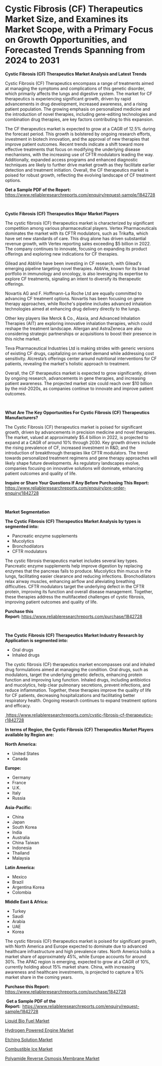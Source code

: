 <p><h1>Cystic Fibrosis (CF) Therapeutics Market Size, and Examines its Market Scope, with a Primary Focus on Growth Opportunities, and Forecasted Trends Spanning from 2024 to 2031</h1></p><p><strong>Cystic Fibrosis (CF) Therapeutics Market Analysis and Latest Trends</strong></p>
<p><p>Cystic Fibrosis (CF) Therapeutics encompass a range of treatments aimed at managing the symptoms and complications of this genetic disorder, which primarily affects the lungs and digestive system. The market for CF therapeutics is experiencing significant growth, driven by rapid advancements in drug development, increased awareness, and a rising patient population. The growing emphasis on personalized medicine and the introduction of novel therapies, including gene-editing technologies and combination drug therapies, are key factors contributing to this expansion.</p><p>The CF therapeutics market is expected to grow at a CAGR of 12.5% during the forecast period. This growth is bolstered by ongoing research efforts, investment in biotech innovation, and the approval of new therapies that improve patient outcomes. Recent trends indicate a shift toward more effective treatments that focus on modifying the underlying disease mechanisms, with the increasing use of CFTR modulators leading the way. Additionally, expanded access programs and enhanced diagnostic techniques are likely to further drive market growth as they facilitate earlier detection and treatment initiation. Overall, the CF therapeutics market is poised for robust growth, reflecting the evolving landscape of CF treatment options.</p></p>
<p><strong>Get a Sample PDF of the Report:&nbsp;</strong> <a href="https://www.reliableresearchreports.com/enquiry/request-sample/1842728?utm_campaign=1470&utm_medium=2&utm_source=Github&utm_content=ia&utm_term=16102024&utm_id=cystic-fibrosis-cf-therapeutics">https://www.reliableresearchreports.com/enquiry/request-sample/1842728</a></p>
<p>&nbsp;</p>
<p><strong>Cystic Fibrosis (CF) Therapeutics Major Market Players</strong></p>
<p><p>The cystic fibrosis (CF) therapeutics market is characterized by significant competition among various pharmaceutical players. Vertex Pharmaceuticals dominates the market with its CFTR modulators, such as Trikafta, which have set new standards of care. This drug alone has driven substantial revenue growth, with Vertex reporting sales exceeding $5 billion in 2022. The company continues to innovate, focusing on expanding its product offerings and exploring new indications for CF therapies.</p><p>Gilead and AbbVie have been investing in CF research, with Gilead's emerging pipeline targeting novel therapies. AbbVie, known for its broad portfolio in immunology and oncology, is also leveraging its expertise to explore CF treatments, signaling an intent to diversify its therapeutic offerings.</p><p>Novartis AG and F. Hoffmann-La Roche Ltd are equally committed to advancing CF treatment options. Novartis has been focusing on gene therapy approaches, while Roche's pipeline includes advanced inhalation technologies aimed at enhancing drug delivery directly to the lungs.</p><p>Other key players like Merck & Co., Alaxia, and Advanced Inhalation Therapies (AIT) are exploring innovative inhalation therapies, which could reshape the treatment landscape. Allergan and AstraZeneca are also considering strategic partnerships or acquisitions to boost their presence in this niche market.</p><p>Teva Pharmaceutical Industries Ltd is making strides with generic versions of existing CF drugs, capitalizing on market demand while addressing cost sensitivity. Alcresta’s offerings center around nutritional interventions for CF patients, revealing the market's holistic approach to treatment.</p><p>Overall, the CF therapeutics market is expected to grow significantly, driven by ongoing research, advancements in gene therapies, and increasing patient awareness. The projected market size could reach over $10 billion by the mid-2020s, as companies continue to innovate and improve patient outcomes.</p></p>
<p>&nbsp;</p>
<p><strong>What Are The Key Opportunities For Cystic Fibrosis (CF) Therapeutics Manufacturers?</strong></p>
<p><p>The Cystic Fibrosis (CF) therapeutics market is poised for significant growth, driven by advancements in precision medicine and novel therapies. The market, valued at approximately $5.4 billion in 2022, is projected to expand at a CAGR of around 10% through 2030. Key growth drivers include the rising prevalence of CF, increased investment in R&D, and the introduction of breakthrough therapies like CFTR modulators. The trend towards personalized treatment regimens and gene therapy approaches will likely shape future developments. As regulatory landscapes evolve, companies focusing on innovative solutions will dominate, enhancing patient outcomes and quality of life.</p></p>
<p><strong>Inquire or Share Your Questions If Any Before Purchasing This Report:</strong> <a href="https://www.reliableresearchreports.com/enquiry/pre-order-enquiry/1842728?utm_campaign=1470&utm_medium=2&utm_source=Github&utm_content=ia&utm_term=16102024&utm_id=cystic-fibrosis-cf-therapeutics">https://www.reliableresearchreports.com/enquiry/pre-order-enquiry/1842728</a></p>
<p>&nbsp;</p>
<p><strong>Market Segmentation</strong></p>
<p><strong>The Cystic Fibrosis (CF) Therapeutics Market Analysis by types is segmented into:</strong></p>
<p><ul><li>Pancreatic enzyme supplements</li><li>Mucolytics</li><li>Bronchodilators</li><li>CFTR modulators</li></ul></p>
<p><p>The cystic fibrosis therapeutics market includes several key types. Pancreatic enzyme supplements help improve digestion by replacing enzymes that the pancreas fails to produce. Mucolytics thin mucus in the lungs, facilitating easier clearance and reducing infections. Bronchodilators relax airway muscles, enhancing airflow and alleviating breathing difficulties. CFTR modulators target the underlying defect in the CFTR protein, improving its function and overall disease management. Together, these therapies address the multifaceted challenges of cystic fibrosis, improving patient outcomes and quality of life.</p></p>
<p><strong>Purchase this Report:&nbsp;</strong><a href="https://www.reliableresearchreports.com/purchase/1842728?utm_campaign=1470&utm_medium=2&utm_source=Github&utm_content=ia&utm_term=16102024&utm_id=cystic-fibrosis-cf-therapeutics">https://www.reliableresearchreports.com/purchase/1842728</a></p>
<p>&nbsp;</p>
<p><strong>The Cystic Fibrosis (CF) Therapeutics Market Industry Research by Application is segmented into:</strong></p>
<p><ul><li>Oral drugs</li><li>Inhaled drugs</li></ul></p>
<p><p>The cystic fibrosis (CF) therapeutics market encompasses oral and inhaled drug formulations aimed at managing the condition. Oral drugs, such as modulators, target the underlying genetic defects, enhancing protein function and improving lung function. Inhaled drugs, including antibiotics and mucolytics, help clear pulmonary secretions, prevent infections, and reduce inflammation. Together, these therapies improve the quality of life for CF patients, decreasing hospitalizations and facilitating better respiratory health. Ongoing research continues to expand treatment options and efficacy.</p></p>
<p><a href="https://www.reliableresearchreports.com/cystic-fibrosis-cf-therapeutics-r1842728?utm_campaign=1470&utm_medium=2&utm_source=Github&utm_content=ia&utm_term=16102024&utm_id=cystic-fibrosis-cf-therapeutics">&nbsp;https://www.reliableresearchreports.com/cystic-fibrosis-cf-therapeutics-r1842728</a></p>
<p><strong>In terms of Region, the Cystic Fibrosis (CF) Therapeutics Market Players available by Region are:</strong></p>
<p>
    <p> <strong> North America: </strong>
        <ul>
            <li>United States</li>
            <li>Canada</li>
        </ul>
        </p> 
    <p> <strong> Europe: </strong>
        <ul>
            <li>Germany</li>
            <li>France</li>
            <li>U.K.</li>
            <li>Italy</li>
            <li>Russia</li>
        </ul>
        </p> 
    <p> <strong> Asia-Pacific: </strong>
        <ul>
            <li>China</li>
            <li>Japan</li>
            <li>South Korea</li>
            <li>India</li>
            <li>Australia</li>
            <li>China Taiwan</li>
            <li>Indonesia</li>
            <li>Thailand</li>
            <li>Malaysia</li>
        </ul>
        </p> 
    <p> <strong> Latin America: </strong>
        <ul>
            <li>Mexico</li>
            <li>Brazil</li>
            <li>Argentina Korea</li>
            <li>Colombia</li>
        </ul>
        </p> 
    <p> <strong> Middle East & Africa: </strong>
        <ul>
            <li>Turkey</li>
            <li>Saudi</li>
            <li>Arabia</li>
            <li>UAE</li>
            <li>Korea</li>
        </ul>
    </p>
    </p>
<p><p>The cystic fibrosis (CF) therapeutics market is poised for significant growth, with North America and Europe expected to dominate due to advanced healthcare infrastructure and high prevalence rates. North America holds a market share of approximately 45%, while Europe accounts for around 30%. The APAC region is emerging, expected to grow at a CAGR of 10%, currently holding about 15% market share. China, with increasing awareness and healthcare investments, is projected to capture a 10% market share in the coming years.</p></p>
<p><strong>Purchase this Report: </strong><a href="https://www.reliableresearchreports.com/purchase/1842728?utm_campaign=1470&utm_medium=2&utm_source=Github&utm_content=ia&utm_term=16102024&utm_id=cystic-fibrosis-cf-therapeutics">https://www.reliableresearchreports.com/purchase/1842728</a></p>
<p>&nbsp;<strong>Get a Sample PDF of the Report:&nbsp;&nbsp;</strong><a href="https://www.reliableresearchreports.com/enquiry/request-sample/1842728?utm_campaign=1470&utm_medium=2&utm_source=Github&utm_content=ia&utm_term=16102024&utm_id=cystic-fibrosis-cf-therapeutics">https://www.reliableresearchreports.com/enquiry/request-sample/1842728</a></p>
<p><strong></strong></p>
<p><p><a href="https://www.linkedin.com/pulse/evaluating-global-liquid-bio-fuel-market-trends-growth-opportunities-yaile?utm_campaign=1470&utm_medium=2&utm_source=Github&utm_content=ia&utm_term=16102024&utm_id=cystic-fibrosis-cf-therapeutics">Liquid Bio Fuel Market</a></p><p><a href="https://www.linkedin.com/pulse/hydrogen-powered-engine-market-overview-forecast-2024-2031-detailed-kxgvf?utm_campaign=1470&utm_medium=2&utm_source=Github&utm_content=ia&utm_term=16102024&utm_id=cystic-fibrosis-cf-therapeutics">Hydrogen Powered Engine Market</a></p><p><a href="https://www.linkedin.com/pulse/etching-solution-revenue-growth-report-2024-2031-trac-market-m9ooc?utm_campaign=1470&utm_medium=2&utm_source=Github&utm_content=ia&utm_term=16102024&utm_id=cystic-fibrosis-cf-therapeutics">Etching Solution Market</a></p><p><a href="https://www.linkedin.com/pulse/pulse-combustible-ice-rhythms-change-market-resonance-2024-2031-ehclc?utm_campaign=1470&utm_medium=2&utm_source=Github&utm_content=ia&utm_term=16102024&utm_id=cystic-fibrosis-cf-therapeutics">Combustible Ice Market</a></p><p><a href="https://www.linkedin.com/pulse/investing-polyamide-reverse-osmosis-membrane-market-trends-ajr0c?utm_campaign=1470&utm_medium=2&utm_source=Github&utm_content=ia&utm_term=16102024&utm_id=cystic-fibrosis-cf-therapeutics">Polyamide Reverse Osmosis Membrane Market</a></p></p>